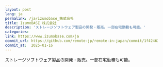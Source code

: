 ```yaml
---
layout: post
lang: ja
permalink: /ja/izumobase_株式会社
title: IzumoBASE 株式会社
description: 'ストレージソフトウェア製品の開発・販売。一部在宅勤務も可能。'
categories: 
link: https://www.izumobase.com/ja
commit_url: https://github.com/remote-jp/remote-in-japan/commit/1f42463fa278ec6976af90175ef27509a22908f0
commit_at:  2025-01-16
---
```


<p>ストレージソフトウェア製品の開発・販売。一部在宅勤務も可能。</p>

